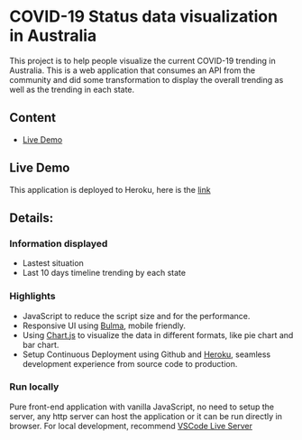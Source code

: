 # COVID-19 Status data visualization in Australia

This project is to help people visualize the current COVID-19 trending in Australia. This is a web application that consumes an API from the community and did some transformation to display the overall trending as well as the trending in each state.

## Content

- [Live Demo](#live-demo)
  ​

## Live Demo

This application is deployed to Heroku, here is the [link](https://c19-trending.herokuapp.com/)
​

## Details:

### Information displayed

- Lastest situation
- Last 10 days timeline trending by each state
  ​

### Highlights

- JavaScript to reduce the script size and for the performance.
- Responsive UI using [Bulma](https://bulma.io/), mobile friendly.
- Using [Chart.js](https://www.chartjs.org/) to visualize the data in different formats, like pie chart and bar chart.
- Setup Continuous Deployment using Github and [Heroku](https://www.heroku.com/), seamless development experience from source code to production.
  ​

### Run locally

Pure front-end application with vanilla JavaScript, no need to setup the server, any http server can host the application or it can be run directly in browser.
For local development, recommend [VSCode Live Server](https://marketplace.visualstudio.com/items?itemName=ritwickdey.LiveServer)
